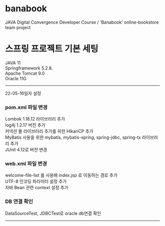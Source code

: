 # banabook
JAVA Digital Convergence Developer Course /  'Banabook' online-bookstore team project

<h1> 스프링 프로젝트 기본 세팅  </h1>

JAVA 11 <br>
Springframework 5.2.8. <br>
Apache Tomcat 9.0 <br>
Oracle 11G <br>
<hr>
 22-05-16일자 설정 
<br>

<h3> pom.xml 파일 변경  </h3>
Lombok 1.18.12 라이브러리 추가 <br>
log4j 1.2.17 버전 추가 <br>
커넥션 풀 라이브러리 추가를 위한 HikariCP 추가 <br>
MyBatis 사용을 위한 mybatis, mybatis-spring, spring-jdbc, spring-tx 라이브러리 추가 <br>
JUnit 4.12로 버전 변경 <br>

<h3> web.xml 파일 변경 </h3>
welcome-file-list 를 사용해 index.jsp 로 이동하는 경로 추가  <br>
UTF-8 인코딩 파라미터 설정 추가  <br>
자바 Bean 관련 context 설정 추가  <br>

<h3> DB 연결 확인 </h3> 
DataSourceTest, JDBCTest로 oracle db연결 확인  <br>

<hr>
